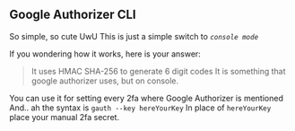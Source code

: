 ## Google Authorizer CLI

So simple, so cute UwU
This is just a simple switch to *`console mode`*

If you wondering how it works, here is your answer:
> It uses HMAC SHA-256 to generate 6 digit codes
It is something that google authorizer uses, but on console.

You can use it for setting every 2fa where Google Authorizer is mentioned
And.. ah the syntax is `gauth --key hereYourKey`
In place of `hereYourKey` place your manual 2fa secret.